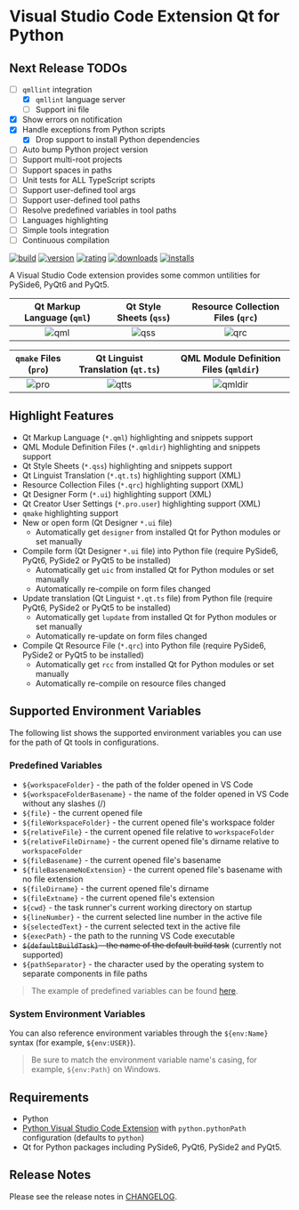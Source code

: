 # Visual Studio Code Extension Qt for Python

## Next Release TODOs

- [ ] `qmllint` integration
  - [x] `qmllint` language server
  - [ ] Support ini file
- [x] Show errors on notification
- [x] Handle exceptions from Python scripts
  - [x] Drop support to install Python dependencies
- [ ] Auto bump Python project version
- [ ] Support multi-root projects
- [ ] Support spaces in paths
- [ ] Unit tests for ALL TypeScript scripts
- [ ] Support user-defined tool args
- [ ] Support user-defined tool paths
- [ ] Resolve predefined variables in tool paths
- [ ] Languages highlighting
- [ ] Simple tools integration
- [ ] Continuous compilation

[![build](https://github.com/seanwu1105/vscode-qt-for-python/workflows/build/badge.svg)](https://github.com/seanwu1105/vscode-qt-for-python/actions?query=workflow:build)
[![version](https://img.shields.io/visual-studio-marketplace/v/seanwu.vscode-qt-for-python.svg)](https://marketplace.visualstudio.com/items?itemName=seanwu.vscode-qt-for-python)
[![rating](https://img.shields.io/visual-studio-marketplace/r/seanwu.vscode-qt-for-python.svg)](https://marketplace.visualstudio.com/items?itemName=seanwu.vscode-qt-for-python)
[![downloads](https://img.shields.io/visual-studio-marketplace/d/seanwu.vscode-qt-for-python.svg)](https://marketplace.visualstudio.com/items?itemName=seanwu.vscode-qt-for-python)
[![installs](https://img.shields.io/visual-studio-marketplace/i/seanwu.vscode-qt-for-python.svg)](https://marketplace.visualstudio.com/items?itemName=seanwu.vscode-qt-for-python)

A Visual Studio Code extension provides some common untilities for PySide6,
PyQt6 and PyQt5.

|       Qt Markup Language (`qml`)        |         Qt Style Sheets (`qss`)         |    Resource Collection Files (`qrc`)    |
| :-------------------------------------: | :-------------------------------------: | :-------------------------------------: |
| ![qml](https://i.imgur.com/YDWuDDJ.png) | ![qss](https://i.imgur.com/N1w3vs9.png) | ![qrc](https://i.imgur.com/6qW1YTI.png) |

|          `qmake` Files (`pro`)          |    Qt Linguist Translation (`qt.ts`)     |   QML Module Definition Files (`qmldir`)   |
| :-------------------------------------: | :--------------------------------------: | :----------------------------------------: |
| ![pro](https://i.imgur.com/kI3m5c4.png) | ![qtts](https://i.imgur.com/TnizAQd.png) | ![qmldir](https://i.imgur.com/F6NH69h.png) |

## Highlight Features

- Qt Markup Language (`*.qml`) highlighting and snippets support
- QML Module Definition Files (`*.qmldir`) highlighting and snippets support
- Qt Style Sheets (`*.qss`) highlighting and snippets support
- Qt Linguist Translation (`*.qt.ts`) highlighting support (XML)
- Resource Collection Files (`*.qrc`) highlighting support (XML)
- Qt Designer Form (`*.ui`) highlighting support (XML)
- Qt Creator User Settings (`*.pro.user`) highlighting support (XML)
- `qmake` highlighting support
- New or open form (Qt Designer `*.ui` file)
  - Automatically get `designer` from installed Qt for Python modules or set
    manually
- Compile form (Qt Designer `*.ui` file) into Python file (require PySide6,
  PyQt6, PySide2 or PyQt5 to be installed)
  - Automatically get `uic` from installed Qt for Python modules or set manually
  - Automatically re-compile on form files changed
- Update translation (Qt Linguist `*.qt.ts` file) from Python file (require
  PyQt6, PySide2 or PyQt5 to be installed)
  - Automatically get `lupdate` from installed Qt for Python modules or set
    manually
  - Automatically re-update on form files changed
- Compile Qt Resource File (`*.qrc`) into Python file (require PySide6, PySide2
  or PyQt5 to be installed)
  - Automatically get `rcc` from installed Qt for Python modules or set manually
  - Automatically re-compile on resource files changed

## Supported Environment Variables

The following list shows the supported environment variables you can use for the
path of Qt tools in configurations.

### Predefined Variables

- `${workspaceFolder}` - the path of the folder opened in VS Code
- `${workspaceFolderBasename}` - the name of the folder opened in VS Code
  without any slashes (/)
- `${file}` - the current opened file
- `${fileWorkspaceFolder}` - the current opened file's workspace folder
- `${relativeFile}` - the current opened file relative to `workspaceFolder`
- `${relativeFileDirname}` - the current opened file's dirname relative to
  `workspaceFolder`
- `${fileBasename}` - the current opened file's basename
- `${fileBasenameNoExtension}` - the current opened file's basename with no file
  extension
- `${fileDirname}` - the current opened file's dirname
- `${fileExtname}` - the current opened file's extension
- `${cwd}` - the task runner's current working directory on startup
- `${lineNumber}` - the current selected line number in the active file
- `${selectedText}` - the current selected text in the active file
- `${execPath}` - the path to the running VS Code executable
- ~~`${defaultBuildTask}` - the name of the default build task~~ (currently not
  supported)
- `${pathSeparator}` - the character used by the operating system to separate
  components in file paths

> The example of predefined variables can be found
> [here](https://code.visualstudio.com/docs/editor/variables-reference).

### System Environment Variables

You can also reference environment variables through the `${env:Name}` syntax
(for example, `${env:USER}`).

> Be sure to match the environment variable name's casing, for example,
> `${env:Path}` on Windows.

## Requirements

- Python
- [Python Visual Studio Code Extension](https://marketplace.visualstudio.com/items?itemName=ms-python.python)
  with `python.pythonPath` configuration (defaults to `python`)
- Qt for Python packages including PySide6, PyQt6, PySide2 and PyQt5.

## Release Notes

Please see the release notes in [CHANGELOG](CHANGELOG.md).

